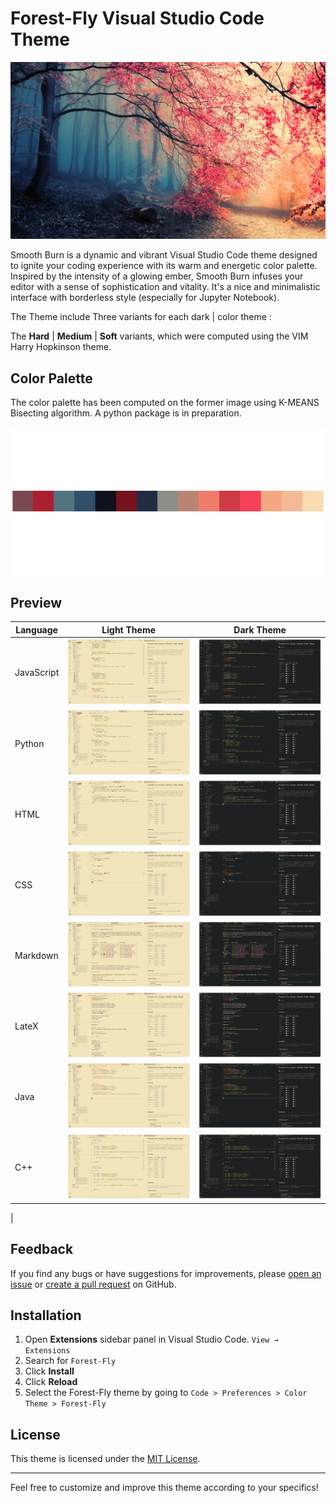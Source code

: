 # Forest-Fly Visual Studio Code Theme

![SmoothBurn](/images/smoothburn_image.jpeg)

Smooth Burn is a dynamic and vibrant Visual Studio Code theme designed to ignite your coding experience with its warm and energetic color palette. Inspired by the intensity of a glowing ember, Smooth Burn infuses your editor with a sense of sophistication and vitality. It's a nice and minimalistic interface with borderless style (especially for Jupyter Notebook).

The Theme include Three variants for each dark | color theme :

The **Hard** | **Medium** | **Soft** variants, which were computed using the VIM Harry Hopkinson theme.

## Color Palette

The color palette has been computed on the former image using K-MEANS Bisecting algorithm. A python package is in preparation.

![ColorPalette](./images/4_palette.png)

## Preview

| Language   | Light Theme                     | Dark Theme                    |
| ---------- | ------------------------------- | ----------------------------- |
| JavaScript | ![Light](/images/testjsl.png)   | ![Dark](/images/testjs.png)   |
| Python     | ![Light](/images/testpyl.png)   | ![Dark](/images/testpy.png)   |
| HTML       | ![Light](/images/testhtmll.png) | ![Dark](/images/testhtml.png) |
| CSS        | ![Light](/images/testcssl.png)  | ![Dark](/images/testcss.png)  |
| Markdown   | ![Light](/images/testmdl.png)   | ![Dark](/images/testmd.png)   |
| LateX      | ![Light](/images/testtexl.png)  | ![Dark](/images/testtex.png)  |
| Java       | ![Light](/images/testjaval.png) | ![Dark](/images/testjava.png) |
| C++        | ![Light](/images/testcppl.png)  | ![Dark](/images/testcpp.png)  |

|

## Feedback

If you find any bugs or have suggestions for improvements, please [open an issue](https://github.com/yourusername/forest-fly-theme/issues) or [create a pull request](https://github.com/yourusername/forest-fly-theme/pulls) on GitHub.

## Installation

1. Open **Extensions** sidebar panel in Visual Studio Code. `View → Extensions`
2. Search for `Forest-Fly`
3. Click **Install**
4. Click **Reload**
5. Select the Forest-Fly theme by going to `Code > Preferences > Color Theme > Forest-Fly`

## License

This theme is licensed under the [MIT License](LICENSE.md).

---

Feel free to customize and improve this theme according to your specifics!
